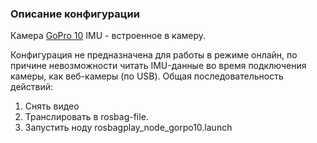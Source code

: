 ### Описание конфигурации

Камера [GoPro 10](https://gopro.com/ru/ru/shop/cameras/hero10-black/CHDHX-101-master.html)
IMU - встроенное в камеру.

Конфигурация не предназначена для работы в режиме онлайн, по причине невозможности читать IMU-данные во время подключения камеры, как веб-камеры (по USB).
Общая последовательность действий:
1) Cнять видео
2) Транслировать в rosbag-file.
3) Запустить ноду rosbagplay_node_gorpo10.launch
   